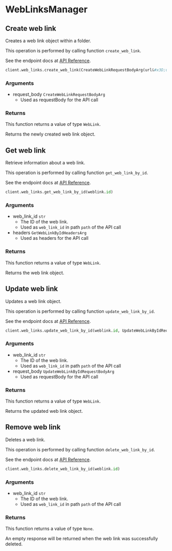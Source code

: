 # WebLinksManager

## Create web link

Creates a web link object within a folder.

This operation is performed by calling function `create_web_link`.

See the endpoint docs at
[API Reference](https://developer.box.com/reference/post-web-links/).

<!-- sample post_web_links -->
```python
client.web_links.create_web_link(CreateWebLinkRequestBodyArg(url&#x3D;url, parent&#x3D;parent, name&#x3D;name, description&#x3D;description))
```

### Arguments

- request_body `CreateWebLinkRequestBodyArg`
  - Used as requestBody for the API call


### Returns

This function returns a value of type `WebLink`.

Returns the newly created web link object.


## Get web link

Retrieve information about a web link.

This operation is performed by calling function `get_web_link_by_id`.

See the endpoint docs at
[API Reference](https://developer.box.com/reference/get-web-links-id/).

<!-- sample get_web_links_id -->
```python
client.web_links.get_web_link_by_id(weblink.id)
```

### Arguments

- web_link_id `str`
  - The ID of the web link.
  - Used as `web_link_id` in path `path` of the API call
- headers `GetWebLinkByIdHeadersArg`
  - Used as headers for the API call


### Returns

This function returns a value of type `WebLink`.

Returns the web link object.


## Update web link

Updates a web link object.

This operation is performed by calling function `update_web_link_by_id`.

See the endpoint docs at
[API Reference](https://developer.box.com/reference/put-web-links-id/).

<!-- sample put_web_links_id -->
```python
client.web_links.update_web_link_by_id(weblink.id, UpdateWebLinkByIdRequestBodyArg(name&#x3D;updated_name, shared_link&#x3D;UpdateWebLinkByIdRequestBodyArgSharedLinkField(access&#x3D;shared_access, password&#x3D;password)))
```

### Arguments

- web_link_id `str`
  - The ID of the web link.
  - Used as `web_link_id` in path `path` of the API call
- request_body `UpdateWebLinkByIdRequestBodyArg`
  - Used as requestBody for the API call


### Returns

This function returns a value of type `WebLink`.

Returns the updated web link object.


## Remove web link

Deletes a web link.

This operation is performed by calling function `delete_web_link_by_id`.

See the endpoint docs at
[API Reference](https://developer.box.com/reference/delete-web-links-id/).

<!-- sample delete_web_links_id -->
```python
client.web_links.delete_web_link_by_id(weblink.id)
```

### Arguments

- web_link_id `str`
  - The ID of the web link.
  - Used as `web_link_id` in path `path` of the API call


### Returns

This function returns a value of type `None`.

An empty response will be returned when the web link
was successfully deleted.



